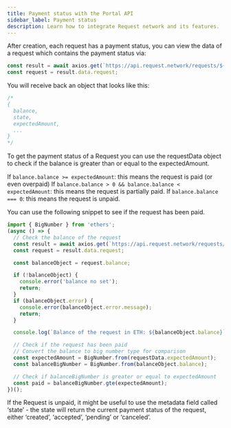```yaml
---
title: Payment status with the Portal API
sidebar_label: Payment status
description: Learn how to integrate Request network and its features.
---
```


After creation, each request has a payment status, you can view the data of a request which contains the payment status via:

```jsx
const result = await axios.get(`https://api.request.network/requests/${requestId}`);
const request = result.data.request;
```

You will receive back an object that looks like this:

```jsx
/*
{ 
  balance,
  state,
  expectedAmount,
  ...
}
*/
```

To get the payment status of a Request you can use the requestData object to check if the balance is greater than or equal to the expectedAmount.

If `balance.balance >= expectedAmount`: this means the request is paid (or even overpaid)
If `balance.balance > 0 && balance.balance < expectedAmount`: this means the request is partially paid.
If `balance.balance === 0`: this means the request is unpaid.

You can use the following snippet to see if the request has been paid.

```jsx
import { BigNumber } from 'ethers';
(async () => {
  // Check the balance of the request
  const result = await axios.get(`https://api.request.network/requests/${requestId}`);
  const request = result.data.request;

  const balanceObject = request.balance;

  if (!balanceObject) {
    console.error('balance no set');
    return;
  }
  if (balanceObject.error) {
    console.error(balanceObject.error.message);
    return;
  }

  console.log(`Balance of the request in ETH: ${balanceObject.balance}`);

  // Check if the request has been paid
  // Convert the balance to big number type for comparison
  const expectedAmount = BigNumber.from(requestData.expectedAmount);
  const balanceBigNumber = BigNumber.from(balanceObject.balance);

  // Check if balanceBigNumber is greater or equal to expectedAmount
  const paid = balanceBigNumber.gte(expectedAmount);
})();
```

If the Request is unpaid, it might be useful to use the metadata field called ‘state’ - the state will return the current payment status of the request, either ‘created’, ‘accepted’, ‘pending’ or ‘canceled’.
